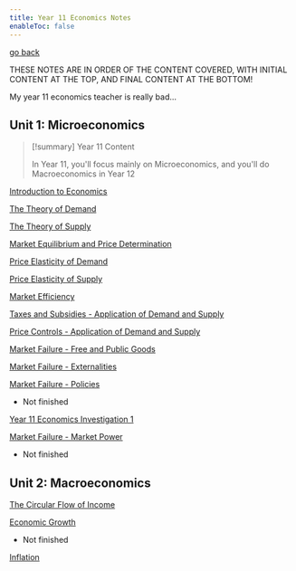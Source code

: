 ```yaml
---
title: Year 11 Economics Notes
enableToc: false
---
```


[go back](Subjects.md)

THESE NOTES ARE IN ORDER OF THE CONTENT COVERED, WITH INITIAL CONTENT AT THE TOP, AND FINAL CONTENT AT THE BOTTOM!

My year 11 economics teacher is really bad...

## Unit 1: Microeconomics

> [!summary] Year 11 Content
> 
> In Year 11, you'll focus mainly on Microeconomics, and you'll do Macroeconomics in Year 12

[Introduction to Economics](11Economics/Introduction2Economics.md)

[The Theory of Demand](11Economics/Demand.md)

[The Theory of Supply](11Economics/Supply.md)

[Market Equilibrium and Price Determination](11Economics/MarPri.md)

[Price Elasticity of Demand](11Economics/PED.md)

[Price Elasticity of Supply](11Economics/PES.md)

[Market Efficiency](11Economics/MarketEfficiency.md)

[Taxes and Subsidies - Application of Demand and Supply](11Economics/taxesandsubsidies.md)

[Price Controls - Application of Demand and Supply](11Economics/pricecontrols.md)

[Market Failure - Free and Public Goods](11Economics/freeandpublicgoods.md)

[Market Failure - Externalities](11Economics/externalities.md)

[Market Failure - Policies](11Economics/policies.md)
- Not finished

[Year 11 Economics Investigation 1](11Economics/Investigation.md)

[Market Failure - Market Power](11Economics/MarketPower.md)
- Not finished

## Unit 2: Macroeconomics

[The Circular Flow of Income](11Economics/CircularFlowofIncome.md)

[Economic Growth](11Economics/EconomicGrowth.md)
- Not finished

[Inflation](11Economics/Inflation.md)

